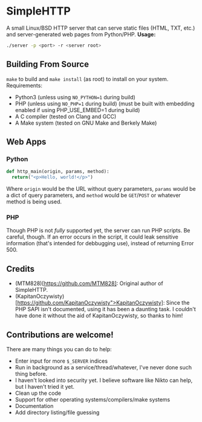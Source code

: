 # SimpleHTTP
A small Linux/BSD HTTP server that can serve static files (HTML, TXT, etc.) and server-generated web pages from Python/PHP.
**Usage:**
``` bash
./server -p <port> -r <server root>
```

## Building From Source
`make` to build and `make install` (as root) to install on your system.
Requirements:
* Python3 (unless using `NO_PYTHON=1` during build)
* PHP (unless using `NO_PHP=1` during build) (must be built with embedding enabled if using PHP_USE_EMBED=1 during build)
* A C compiler (tested on Clang and GCC)
* A Make system (tested on GNU Make and Berkely Make)

## Web Apps
### Python
``` python
def http_main(origin, params, method):
  return("<p>Hello, world!</p>")
```
Where `origin` would be the URL without query parameters, `params` would be a dict of query parameters, and `method` would be `GET`/`POST` or whatever method is being used.
### PHP
Though PHP is not *fully* supported yet, the server can run PHP scripts.
Be careful, though. If an error occurs in the script, it could leak sensitive information (that's intended for debbugging use), instead of returning Error 500.

## Credits
 * (MTM828)[https://github.com/MTM828]: Original author of SimpleHTTP.
 * (KapitanOczywisty)[https://github.com/KapitanOczywisty">KapitanOczywisty]: Since the PHP SAPI isn't documented, using it has been a daunting task. I couldn't have done it without the aid of KapitanOczywisty, so thanks to him!

## Contributions are welcome!
There are many things you can do to help:
- Enter input for more `$_SERVER` indices
- Run in background as a service/thread/whatever, I've never done such thing before.
- I haven't looked into security yet. I believe software like Nikto can help, but I haven't tried it yet.
- Clean up the code
- Support for other operating systems/compilers/make systems
- Documentation
- Add directory listing/file guessing
